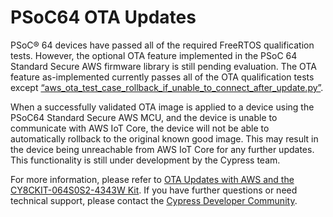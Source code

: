 # PSoC64 OTA Updates

PSoC® 64 devices have passed all of the required FreeRTOS qualification tests. However, the optional OTA feature implemented in the PSoC 64 Standard Secure AWS firmware library is still pending evaluation. The OTA feature as-implemented currently passes all of the OTA qualification tests except [“aws_ota_test_case_rollback_if_unable_to_connect_after_update.py”](https://github.com/aws/amazon-freertos/tree/202007.00/tools/ota_e2e_tests/aws_ota_test/aws_ota_test_case_rollback_if_unable_to_connect_after_update.py). 

When a successfully validated OTA image is applied to a device using the PSoC64 Standard Secure AWS MCU, and the device is unable to communicate with AWS IoT Core, the device will not be able to automatically rollback to the original known good image. This may result in the device being unreachable from AWS IoT Core for any further updates. This functionality is still under development by the Cypress team. 

For more information, please refer to [OTA Updates with AWS and the CY8CKIT-064S0S2-4343W Kit](https://community.cypress.com/docs/DOC-20063).  If you have further questions or need technical support, please contact the [Cypress Developer Community](https://community.cypress.com/community/software-forums/modustoolbox-amazon-freertos-sdk).
